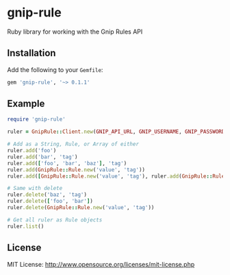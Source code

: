 # gnip-rule
Ruby library for working with the Gnip Rules API

## Installation
Add the following to your `Gemfile`:

```ruby
gem 'gnip-rule', '~> 0.1.1'
```

## Example

```ruby
require 'gnip-rule'

ruler = GnipRule::Client.new(GNIP_API_URL, GNIP_USERNAME, GNIP_PASSWORD)

# Add as a String, Rule, or Array of either
ruler.add('foo')
ruler.add('bar', 'tag')
ruler.add(['foo', 'bar', 'baz'], 'tag')
ruler.add(GnipRule::Rule.new('value', 'tag'))
ruler.add([GnipRule::Rule.new('value', 'tag'), ruler.add(GnipRule::Rule.new('othervalue', 'othertag'))])

# Same with delete
ruler.delete('baz', 'tag')
ruler.delete(['foo', 'bar'])
ruler.delete(GnipRule::Rule.new('value', 'tag'))

# Get all ruler as Rule objects
ruler.list()
```

## License
MIT License: http://www.opensource.org/licenses/mit-license.php
